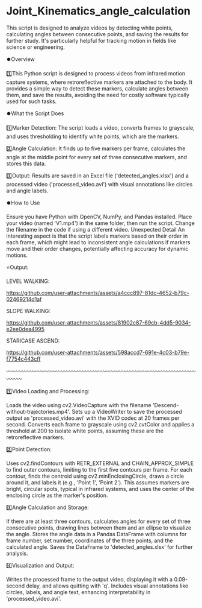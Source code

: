 # Joint_Kinematics_angle_calculation
This script is designed to analyze videos by detecting white points, calculating angles between consecutive points, and saving the results for further study. It's particularly helpful for tracking motion in fields like science or engineering.

⏺️Overview

  1️⃣This Python script is designed to process videos from infrared motion capture systems, where retroreflective markers are attached to the body. It provides a simple way to detect these markers, calculate angles between        them, and save the results, avoiding the need for costly software typically used for such tasks.

⏺️What the Script Does

  1️⃣Marker Detection: The script loads a video, converts frames to grayscale, and uses thresholding to identify white points, which are the markers. 
  
  2️⃣Angle Calculation: It finds up to five markers per frame, calculates the angle at the middle point for every set of three consecutive markers, and stores this data.
  
  3️⃣Output: Results are saved in an Excel file ('detected_angles.xlsx') and a processed video ('processed_video.avi') with visual annotations like circles and angle labels.
  

⏺️How to Use

Ensure you have Python with OpenCV, NumPy, and Pandas installed. Place your video (named 'V1.mp4') in the same folder, then run the script. Change the filename in the code if using a different video.
Unexpected Detail
An interesting aspect is that the script labels markers based on their order in each frame, which might lead to inconsistent angle calculations if markers move and their order changes, potentially affecting accuracy for dynamic motions.

⭐Output:

LEVEL WALKING:


https://github.com/user-attachments/assets/a4ccc897-81dc-4652-b79c-02469214d1af


SLOPE WALKING:


https://github.com/user-attachments/assets/81902c87-69cb-4dd5-9034-e2ee0dea4995


STARICASE ASCEND:



https://github.com/user-attachments/assets/598accd7-691e-4c03-b79e-f7754c443cff








〰️〰️〰️〰️〰️〰️〰️〰️〰️〰️〰️〰️〰️〰️〰️〰️〰️〰️〰️〰️〰️〰️〰️〰️〰️〰️〰️〰️〰️〰️〰️〰️〰️〰️〰️〰️〰️〰️〰️

1️⃣Video Loading and Processing:

Loads the video using cv2.VideoCapture with the filename 'Descend-without-trajectories.mp4'.
Sets up a VideoWriter to save the processed output as 'processed_video.avi' with the XVID codec at 20 frames per second.
Converts each frame to grayscale using cv2.cvtColor and applies a threshold at 200 to isolate white points, assuming these are the retroreflective markers.


2️⃣Point Detection:

Uses cv2.findContours with RETR_EXTERNAL and CHAIN_APPROX_SIMPLE to find outer contours, limiting to the first five contours per frame.
For each contour, finds the centroid using cv2.minEnclosingCircle, draws a circle around it, and labels it (e.g., 'Point 1', 'Point 2').
This assumes markers are bright, circular spots, typical in infrared systems, and uses the center of the enclosing circle as the marker's position.


3️⃣Angle Calculation and Storage:

If there are at least three contours, calculates angles for every set of three consecutive points, drawing lines between them and an ellipse to visualize the angle.
Stores the angle data in a Pandas DataFrame with columns for frame number, set number, coordinates of the three points, and the calculated angle.
Saves the DataFrame to 'detected_angles.xlsx' for further analysis.


4️⃣Visualization and Output:

Writes the processed frame to the output video, displaying it with a 0.09-second delay, and allows quitting with 'q'.
Includes visual annotations like circles, labels, and angle text, enhancing interpretability in 'processed_video.avi'.




